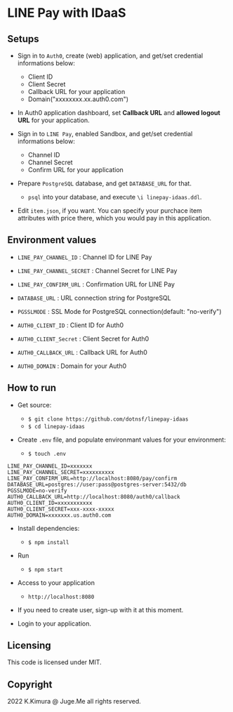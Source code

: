 # LINE Pay with IDaaS

## Setups

- Sign in to `Auth0`, create (web) application, and get/set credential informations below:

  - Client ID
  - Client Secret
  - Callback URL for your application
  - Domain("xxxxxxxx.xx.auth0.com")

- In Auth0 application dashboard, set **Callback URL** and **allowed logout URL** for your application.

- Sign in to `LINE Pay`, enabled Sandbox, and get/set credential informations below:

  - Channel ID
  - Channel Secret
  - Confirm URL for your application

- Prepare `PostgreSQL` database, and get `DATABASE_URL` for that.

  - `psql` into your database, and execute `\i linepay-idaas.ddl`.

- Edit `item.json`, if you want. You can specify your purchace item attributes with price there, which you would pay in this application.


## Environment values

- `LINE_PAY_CHANNEL_ID` : Channel ID for LINE Pay

- `LINE_PAY_CHANNEL_SECRET` : Channel Secret for LINE Pay

- `LINE_PAY_CONFIRM_URL` : Confirmation URL for LINE Pay

- `DATABASE_URL` : URL connection string for PostgreSQL

- `PGSSLMODE` : SSL Mode for PostgreSQL connection(default: "no-verify")

- `AUTH0_CLIENT_ID` : Client ID for Auth0

- `AUTH0_CLIENT_Secret` : Client Secret for Auth0

- `AUTH0_CALLBACK_URL` : Callback URL for Auth0

- `AUTH0_DOMAIN` : Domain for your Auth0


## How to run

- Get source:

  - `$ git clone https://github.com/dotnsf/linepay-idaas`
  - `$ cd linepay-idaas`

- Create `.env` file, and populate environmant values for your environment:

  - `$ touch .env`

```
LINE_PAY_CHANNEL_ID=xxxxxxx
LINE_PAY_CHANNEL_SECRET=xxxxxxxxxx
LINE_PAY_CONFIRM_URL=http://localhost:8080/pay/confirm
DATABASE_URL=postgres://user:pass@postgres-server:5432/db
PGSSLMODE=no-verify
AUTH0_CALLBACK_URL=http://localhost:8080/auth0/callback
AUTH0_CLIENT_ID=xxxxxxxxxxx
AUTH0_CLIENT_SECRET=xxx-xxxx-xxxxx
AUTH0_DOMAIN=xxxxxxx.us.auth0.com
```

- Install dependencies:

  - `$ npm install`

- Run

  - `$ npm start`

- Access to your application

  - `http://localhost:8080`

- If you need to create user, sign-up with it at this moment.

- Login to your application.




## Licensing

This code is licensed under MIT.


## Copyright

2022 K.Kimura @ Juge.Me all rights reserved.

